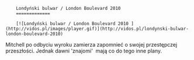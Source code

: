 
        Londyński bulwar / London Boulevard 2010 
        =============
        
        [![Londyński bulwar / London Boulevard 2010 ](http://vidos.pl/images/player.gif)](http://vidos.pl/londynski-bulwar-london-boulevard-2010)
        
        
 Mitchell po odbyciu wyroku zamierza zapomnieć o swojej przestępczej przeszłości. Jednak dawni 'znajomi'  mają co do tego inne plany. 
    